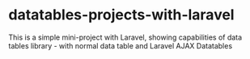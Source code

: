 # datatables-projects-with-laravel
This is a simple mini-project with Laravel, showing capabilities of data tables library - with normal data table and Laravel AJAX Datatables
